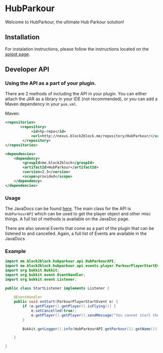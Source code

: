 # HubParkour

Welcome to HubParkour, the ultimate Hub Parkour solution!

## Installation

For instalation instructions, please follow the instructions located on the [spigot page](https://www.spigotmc.org/resources/hubparkour.47713/).

## Developer API

### Using the API as a part of your plugin.

There are 2 methods of including the API in your plugin. You can either attach the JAR as a library in your IDE (not recommended), or you can add a Maven dependency in your `pom.xml`.

Maven:
```xml
<repositories>
       <repository>
            <id>hp-repo</id>
            <url>http://nexus.block2block.me/repository/HubParkour/</url>
        </repository>
</repositories>

<dependencies>
    <dependency>
        <groupId>me.block2block</groupId>
        <artifactId>HubParkour</artifactId>
        <version>2.3</version>
        <scope>provided</scope>
    </dependency>
</dependencies>
```

### Usage

The JavaDocs can be found [here](https://hubparkour.block2block.me/). The main class for the API is `HubParkourAPI` which can be used to get the player object and other misc things. A full list of methods is available on the JavaDoc page.

There are also several Events that come as a part of the plugin that can be listened to and cancelled. Again, a full list of Events are available in the JavaDocs

### Example

```java
import me.block2block.hubparkour.api.HubParkourAPI;
import me.block2block.hubparkour.api.events.player.ParkourPlayerStartEvent;
import org.bukkit.Bukkit;
import org.bukkit.event.EventHandler;
import org.bukkit.event.Listener;

public class StartListener implements Listener {
    
    @EventHandler
    public void onStart(ParkourPlayerStartEvent e) {
        if (e.getPlayer().getPlayer().isFlying()) {
            e.setCancelled(true);
            e.getPlayer().getPlayer().sendMessage("You cannot start the parkour if you're flying!");
        }
        
        Bukkit.getLogger().info(HubParkourAPI.getParkour(1).getName());

    }

}
``` 


